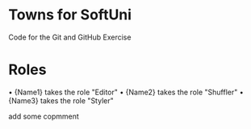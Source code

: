 # Towns for SoftUni
Code for the Git and GitHub Exercise
  # Roles
•	{Name1} takes the role "Editor"
•	{Name2} takes the role "Shuffler"
•	{Name3} takes the role "Styler"

add some copmment
